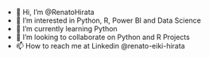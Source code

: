 - 👋 Hi, I’m @RenatoHirata
- 👀 I’m interested in Python, R, Power BI and Data Science
- 🌱 I’m currently learning Python
- 💞️ I’m looking to collaborate on Python and R Projects
- 📫 How to reach me at Linkedin @renato-eiki-hirata

<!---
RenatoHirata/RenatoHirata is a ✨ special ✨ repository because its `README.md` (this file) appears on your GitHub profile.
You can click the Preview link to take a look at your changes.
--->

